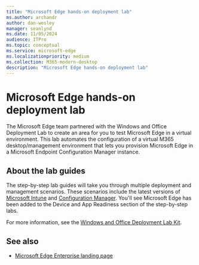 ```yaml
---
title: "Microsoft Edge hands-on deployment lab"
ms.author: archandr
author: dan-wesley
manager: seanlynd
ms.date: 11/05/2024
audience: ITPro
ms.topic: conceptual
ms.service: microsoft-edge
ms.localizationpriority: medium
ms.collection: M365-modern-desktop
description: "Microsoft Edge hands-on deployment lab"
---
```


# Microsoft Edge hands-on deployment lab

The Microsoft Edge team partnered with the Windows and Office Deployment Lab to create an area for you to test Microsoft Edge in a virtual environment. This lab automates the configuration of a virtual M365 desktop/management environment that lets you provision Microsoft Edge in a Microsoft Endpoint Configuration Manager instance.

## About the lab guides

The step-by-step lab guides will take you through multiple deployment and management scenarios. These scenarios include the latest versions of [Microsoft Intune](/mem/intune/fundamentals/what-is-intune) and [Configuration Manager](/mem/configmgr/). You'll see Microsoft Edge has been added to the Device and App Readiness section of the step-by-step labs.

For more information, see the [Windows and Office Deployment Lab Kit](/microsoft-365/enterprise/modern-desktop-deployment-and-management-lab).

## See also

- [Microsoft Edge Enterprise landing page](https://aka.ms/EdgeEnterprise)
